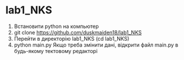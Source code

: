 # lab1_NKS
1) Встановити python на компьютер
2) git clone https://github.com/duskmaiden18/lab1_NKS
3) Перейти в директорію lab1_NKS (cd lab1_NKS)
4) python main.py
Якщо треба змінити дані, відкрити файл main.py в будь-якому тектовому редакторі

